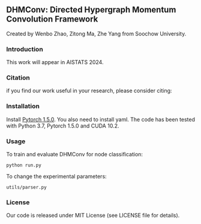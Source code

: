 ## DHMConv: Directed Hypergraph Momentum Convolution Framework
Created by Wenbo Zhao, Zitong Ma, Zhe Yang from Soochow University.


### Introduction
This work will appear in AISTATS 2024.
### Citation
if you find our work useful in your research, please consider citing:


### Installation
Install [Pytorch 1.5.0](https://pytorch.org/). You also need to install yaml. The code has been tested with Python 3.7, Pytorch 1.5.0 and CUDA 10.2.

### Usage

To train and evaluate DHMConv for node classification:
```
python run.py
```


To change the experimental parameters:
```
utils/parser.py
```
### License
Our code is released under MIT License (see LICENSE file for details).
